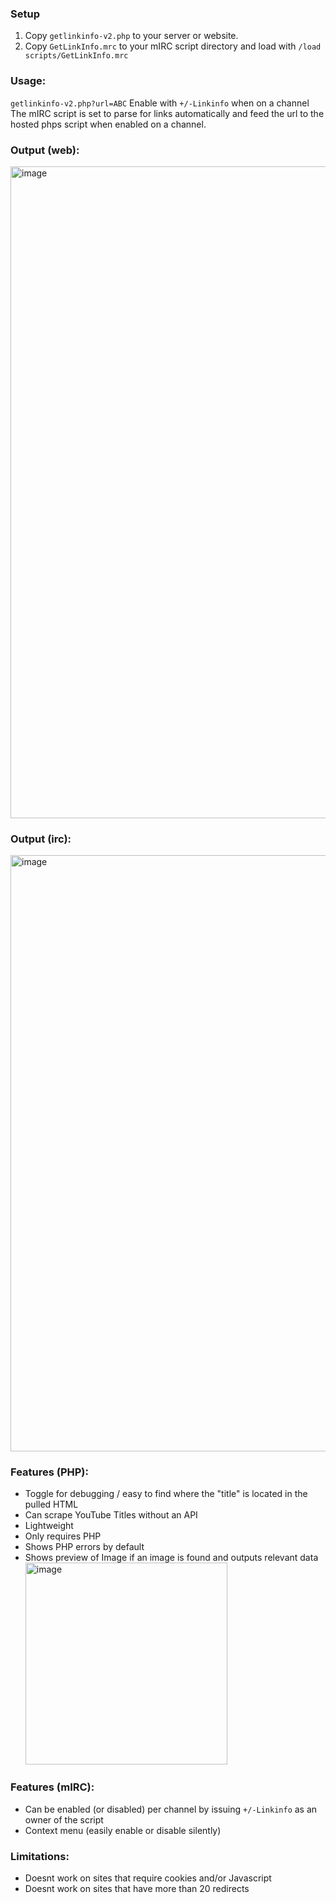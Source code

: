### Setup
1. Copy `getlinkinfo-v2.php` to your server or website.
2. Copy `GetLinkInfo.mrc` to your mIRC script directory and load with `/load scripts/GetLinkInfo.mrc`

### Usage:
`getlinkinfo-v2.php?url=ABC`
Enable with `+/-Linkinfo` when on a channel 
The mIRC script is set to parse for links automatically and feed the url to the hosted phps script when enabled on a channel. 

### Output (web):
<img width="1043" alt="image" src="https://github.com/Moodkiller/GetLinkInfo/assets/11341653/e4b7fb83-e75a-4dde-ac35-63e0dbec286d">

### Output (irc):
<img width="954" alt="image" src="https://github.com/Moodkiller/GetLinkInfo/assets/11341653/0574d2aa-64f8-48df-8928-bb21fed62843">

### Features (PHP):
* Toggle for debugging / easy to find where the "title" is located in the pulled HTML
* Can scrape YouTube Titles without an API
* Lightweight
* Only requires PHP
* Shows PHP errors by default
* Shows preview of Image if an image is found and outputs relevant data   
   <img width="323" alt="image" src="https://github.com/Moodkiller/GetLinkInfo/assets/11341653/fb504d3c-e9a5-4505-9118-a064d4d1bee3">

### Features (mIRC):
* Can be enabled (or disabled) per channel by issuing `+/-Linkinfo` as an owner of the script
* Context menu (easily enable or disable silently)

### Limitations:
* Doesnt work on sites that require cookies and/or Javascript
* Doesnt work on sites that have more than 20 redirects
